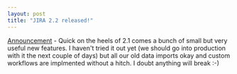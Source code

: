 ```yaml
---
layout: post
title: "JIRA 2.2 released!"
---
```




<a href="http://www.atlassian.com/software/jira/news/archives/000174.jsp#000174">Announcement</a> - Quick on the heels of 2.1 comes a bunch of small but very useful new features. I haven't tried it out yet (we should go into production with it the next couple of days) but all our old data imports okay and custom workflows are implmented without a hitch. I doubt anything will break :-)


